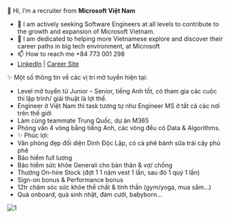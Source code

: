 👋 Hi, I’m a recruiter from **Microsoft Việt Nam**
- 👀 I am actively seeking Software Engineers at all levels to contribute to the growth and expansion of Microsoft Vietnam.
- 🌱 I am dedicated to helping more Vietnamese explore and discover their career paths in big tech environment, at Microsoft
- 📫 How to reach me +84 773 001 298
- [LinkedIn](https://www.linkedin.com/in/tdtl/) | [Career Site](https://jobs.careers.microsoft.com/global/en/search?lc=Vietnam&d=Software%20Engineering&l=en_us&pg=1&pgSz=20&o=Relevance&flt=true_)

<!---
lillylyly/lillylyly is a ✨ special ✨ repository because its `README.md` (this file) appears on your GitHub profile.
You can click the Preview link to take a look at your changes.
--->
✨ Một số thông tin về các vị trí mở tuyển hiện tại:
- Level mở tuyển từ Junior – Senior, tiếng Anh tốt, có tham gia các cuộc thi lập trình/ giải thuật là lợi thế.
- Engineer ở Việt Nam thì task tương tự như Engineer MS ở tất cả các nơi trên thế giới
- Làm cùng teammate Trung Quốc, dự án M365 
- Phỏng vấn 4 vòng bằng tiếng Anh, các vòng đều có Data & Algorithms.
- ✨ Phúc lợi:
- Văn phòng đẹp đối diện Dinh Độc Lập, có cà phê bánh sữa trái cây phủ phê
- Bảo hiểm full lương
- Bảo hiểm sức khỏe Generali cho bản thân & vợ/ chồng
- Thưởng On-hire Stock (đợt 1 1 năm vest 1 lần, sau đó 1 quý 1 lần)
- Sign-on bonus & Performance bonus
- 12tr chăm sóc sức khỏe thể chất & tinh thần (gym/yoga, mua sắm...)
- Quà onboard, quà sinh nhật, đám cưới, babyborn...

![1](https://github.com/lillylyly/lillylyly/assets/102397446/676571d9-5ea7-4f26-a171-b6bf1b8fb4e0)


